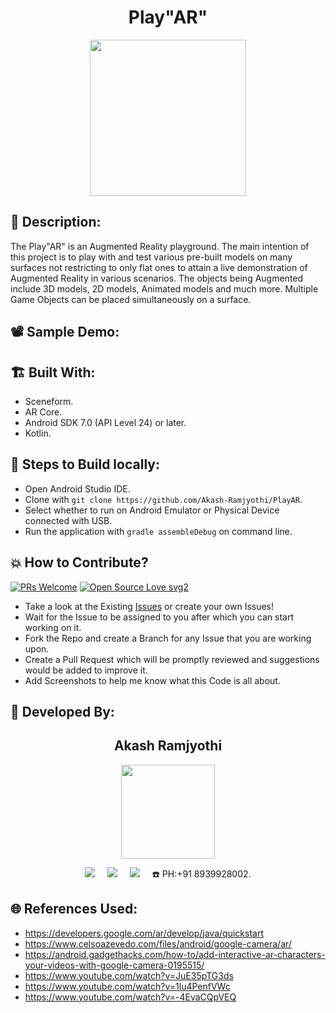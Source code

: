 <h1 align="center">Play"AR"</h1>

<p align="center">
<img src="https://user-images.githubusercontent.com/54114888/121889228-9b28c300-cd36-11eb-8b42-aae892bc9763.png" width=250px height=250px>
</p>

## 📜 Description:
The Play"AR" is an Augmented Reality playground. The main intention of this project is to play with and test various pre-built models on many surfaces not restricting to only flat ones to attain a live demonstration of Augmented Reality in various scenarios. The objects being Augmented include 3D models, 2D models, Animated models and much more. Multiple Game Objects can be placed simultaneously on a surface.

## 📽 Sample Demo:


## 🏗 Built With:
- Sceneform.
- AR Core.
- Android SDK 7.0 (API Level 24) or later.
- Kotlin.

## 🧪 Steps to Build locally:
- Open Android Studio IDE.
- Clone with `git clone https://github.com/Akash-Ramjyothi/PlayAR`.
- Select whether to run on Android Emulator or Physical Device connected with USB.
- Run the application with `gradle assembleDebug` on command line.

## 💥 How to Contribute?

[![PRs Welcome](https://img.shields.io/badge/PRs-welcome-brightgreen.svg?style=flat-square)](http://makeapullrequest.com)
[![Open Source Love svg2](https://badges.frapsoft.com/os/v2/open-source.svg?v=103)](https://github.com/ellerbrock/open-source-badges/)

- Take a look at the Existing [Issues](https://github.com/Akash-Ramjyothi/PlayAR/issues) or create your own Issues!
- Wait for the Issue to be assigned to you after which you can start working on it.
- Fork the Repo and create a Branch for any Issue that you are working upon.
- Create a Pull Request which will be promptly reviewed and suggestions would be added to improve it.
- Add Screenshots to help me know what this Code is all about.

## 👦 Developed By:
<h2 align="center">Akash Ramjyothi</h2>
<p align="center">
  <a href="https://github.com/Akash-Ramjyothi"><img src="https://avatars.githubusercontent.com/u/54114888?v=4" width=150px height=150px /></a>

<p align="center">
  <a target="_blank"href="https://www.linkedin.com/in/akash-ramjyothi/"><img src="https://img.shields.io/badge/linkedin-%230077B5.svg?&style=for-the-badge&logo=linkedin&logoColor=white" /></a>&nbsp;&nbsp;&nbsp;&nbsp;
  <a href="mailto:akash.ramjyothi@gmail.com?subject=Hello%20Akash,%20From%20Github"><img src="https://img.shields.io/badge/gmail-%23D14836.svg?&style=for-the-badge&logo=gmail&logoColor=white" /></a>&nbsp;&nbsp;&nbsp;&nbsp;
  <a href="https://www.instagram.com/akash.ramjyothi/"><img src="https://img.shields.io/badge/instagram-%23D14836.svg?&style=for-the-badge&logo=instagram&logoColor=pink" /></a>&nbsp;&nbsp;&nbsp;&nbsp;
  ☎️ PH:+91 8939928002.
</p>

## 🌐 References Used:
- https://developers.google.com/ar/develop/java/quickstart
- https://www.celsoazevedo.com/files/android/google-camera/ar/
- https://android.gadgethacks.com/how-to/add-interactive-ar-characters-your-videos-with-google-camera-0195515/
- https://www.youtube.com/watch?v=JuE35pTG3ds
- https://www.youtube.com/watch?v=1lu4PenfVWc
- https://www.youtube.com/watch?v=-4EvaCQpVEQ
